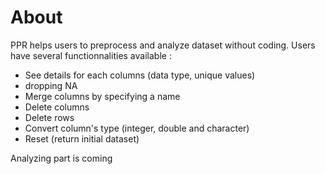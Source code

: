 # About

PPR helps users to preprocess and analyze dataset without coding. Users have several functionnalities available :

- See details for each columns (data type, unique values)
- dropping NA
- Merge columns by specifying a name
- Delete columns
- Delete rows
- Convert column's type (integer, double and character)
- Reset (return initial dataset)

Analyzing part is coming
